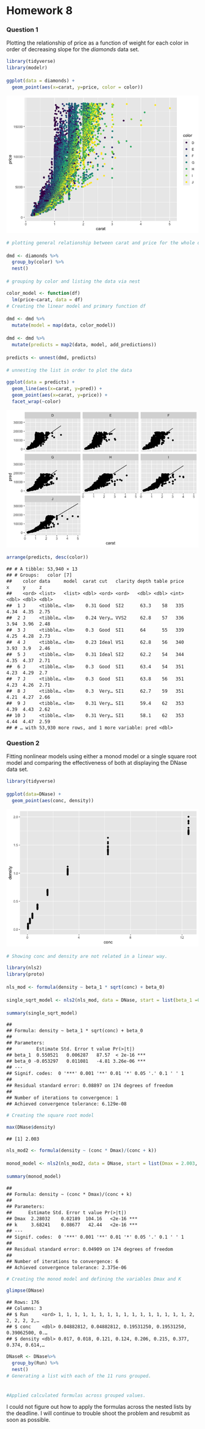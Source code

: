 Homework 8
================

### Question 1

Plotting the relationship of price as a function of weight for each
color in order of decreasing slope for the *diamonds* data set.

``` r
library(tidyverse)
library(modelr)

ggplot(data = diamonds) +
  geom_point(aes(x=carat, y=price, color = color))
```

![](hw_8_files/figure-gfm/unnamed-chunk-1-1.png)<!-- -->

``` r
# plotting general relationship between carat and price for the whole data set

dmd <- diamonds %>%
  group_by(color) %>%
  nest()

# grouping by color and listing the data via nest
```

``` r
color_model <- function(df)
  lm(price~carat, data = df)
# Creating the linear model and primary function df

dmd <- dmd %>%
  mutate(model = map(data, color_model))

dmd <- dmd %>%
  mutate(predicts = map2(data, model, add_predictions))

predicts <- unnest(dmd, predicts)

# unnesting the list in order to plot the data
```

``` r
ggplot(data = predicts) +
  geom_line(aes(x=carat, y=pred)) +
  geom_point(aes(x=carat, y=price)) +
  facet_wrap(~color)
```

![](hw_8_files/figure-gfm/unnamed-chunk-3-1.png)<!-- -->

``` r
arrange(predicts, desc(color))
```

    ## # A tibble: 53,940 × 13
    ## # Groups:   color [7]
    ##    color data     model  carat cut   clarity depth table price     x     y     z
    ##    <ord> <list>   <list> <dbl> <ord> <ord>   <dbl> <dbl> <int> <dbl> <dbl> <dbl>
    ##  1 J     <tibble… <lm>    0.31 Good  SI2      63.3    58   335  4.34  4.35  2.75
    ##  2 J     <tibble… <lm>    0.24 Very… VVS2     62.8    57   336  3.94  3.96  2.48
    ##  3 J     <tibble… <lm>    0.3  Good  SI1      64      55   339  4.25  4.28  2.73
    ##  4 J     <tibble… <lm>    0.23 Ideal VS1      62.8    56   340  3.93  3.9   2.46
    ##  5 J     <tibble… <lm>    0.31 Ideal SI2      62.2    54   344  4.35  4.37  2.71
    ##  6 J     <tibble… <lm>    0.3  Good  SI1      63.4    54   351  4.23  4.29  2.7 
    ##  7 J     <tibble… <lm>    0.3  Good  SI1      63.8    56   351  4.23  4.26  2.71
    ##  8 J     <tibble… <lm>    0.3  Very… SI1      62.7    59   351  4.21  4.27  2.66
    ##  9 J     <tibble… <lm>    0.31 Very… SI1      59.4    62   353  4.39  4.43  2.62
    ## 10 J     <tibble… <lm>    0.31 Very… SI1      58.1    62   353  4.44  4.47  2.59
    ## # … with 53,930 more rows, and 1 more variable: pred <dbl>

### Question 2

Fitting nonlinear models using either a monod model or a single square
root model and comparing the effectiveness of both at displaying the
DNase data set.

``` r
library(tidyverse)

ggplot(data=DNase) +
  geom_point(aes(conc, density))
```

![](hw_8_files/figure-gfm/unnamed-chunk-4-1.png)<!-- -->

``` r
# Showing conc and density are not related in a linear way.
```

``` r
library(nls2)
library(proto)

nls_mod <- formula(density ~ beta_1 * sqrt(conc) + beta_0)

single_sqrt_model <- nls2(nls_mod, data = DNase, start = list(beta_1 =0.5, beta_0 = 0.1))

summary(single_sqrt_model)
```

    ## 
    ## Formula: density ~ beta_1 * sqrt(conc) + beta_0
    ## 
    ## Parameters:
    ##         Estimate Std. Error t value Pr(>|t|)    
    ## beta_1  0.550521   0.006287   87.57  < 2e-16 ***
    ## beta_0 -0.053297   0.011081   -4.81 3.26e-06 ***
    ## ---
    ## Signif. codes:  0 '***' 0.001 '**' 0.01 '*' 0.05 '.' 0.1 ' ' 1
    ## 
    ## Residual standard error: 0.08897 on 174 degrees of freedom
    ## 
    ## Number of iterations to convergence: 1 
    ## Achieved convergence tolerance: 6.129e-08

``` r
# Creating the square root model
```

``` r
max(DNase$density)
```

    ## [1] 2.003

``` r
nls_mod2 <- formula(density ~ (conc * Dmax)/(conc + k))

monod_model <- nls2(nls_mod2, data = DNase, start = list(Dmax = 2.003, k = 2.003/2))

summary(monod_model)
```

    ## 
    ## Formula: density ~ (conc * Dmax)/(conc + k)
    ## 
    ## Parameters:
    ##      Estimate Std. Error t value Pr(>|t|)    
    ## Dmax  2.28032    0.02189  104.16   <2e-16 ***
    ## k     3.68241    0.08677   42.44   <2e-16 ***
    ## ---
    ## Signif. codes:  0 '***' 0.001 '**' 0.01 '*' 0.05 '.' 0.1 ' ' 1
    ## 
    ## Residual standard error: 0.04909 on 174 degrees of freedom
    ## 
    ## Number of iterations to convergence: 6 
    ## Achieved convergence tolerance: 2.375e-06

``` r
# Creating the monod model and defining the variables Dmax and K
```

``` r
glimpse(DNase)
```

    ## Rows: 176
    ## Columns: 3
    ## $ Run     <ord> 1, 1, 1, 1, 1, 1, 1, 1, 1, 1, 1, 1, 1, 1, 1, 1, 2, 2, 2, 2, 2,…
    ## $ conc    <dbl> 0.04882812, 0.04882812, 0.19531250, 0.19531250, 0.39062500, 0.…
    ## $ density <dbl> 0.017, 0.018, 0.121, 0.124, 0.206, 0.215, 0.377, 0.374, 0.614,…

``` r
DNaseR <- DNase%>%
  group_by(Run) %>%
  nest()
# Generating a list with each of the 11 runs grouped.

                
#Applied calculated formulas across grouped values.
```

I could not figure out how to apply the formulas across the nested lists
by the deadline. I will continue to trouble shoot the problem and
resubmit as soon as possible.
